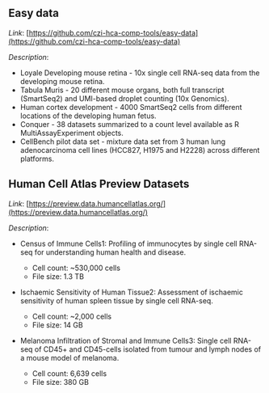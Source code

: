 ## Easy data

_Link_: [https://github.com/czi-hca-comp-tools/easy-data](https://github.com/czi-hca-comp-tools/easy-data)

_Description_:

* Loyale Developing mouse retina - 10x single cell RNA-seq data from the developing mouse retina.
* Tabula Muris - 20 different mouse organs, both full transcript (SmartSeq2) and UMI-based droplet counting (10x Genomics).
* Human cortex development - 4000 SmartSeq2 cells from different locations of the developing human fetus.
* Conquer - 38 datasets summarized to a count level available as R MultiAssayExperiment objects.
* CellBench pilot data set - mixture data set from 3 human lung adenocarcinoma cell lines (HCC827, H1975 and H2228) across different platforms.

## Human Cell Atlas Preview Datasets

_Link_: [https://preview.data.humancellatlas.org/](https://preview.data.humancellatlas.org/)

_Description_:

* Census of Immune Cells1: Profiling of immunocytes by single cell RNA-seq for understanding human health and disease.

    + Cell count: ~530,000 cells
    + File size: 1.3 TB

* Ischaemic Sensitivity of Human Tissue2: Assessment of ischaemic sensitivity of human spleen tissue by single cell RNA-seq.

    + Cell count: ~2,000 cells
    + File size: 14 GB

* Melanoma Infiltration of Stromal and Immune Cells3: Single cell RNA-seq of CD45+ and CD45-cells isolated from tumour and lymph nodes of a mouse model of melanoma.

    + Cell count: 6,639 cells
    + File size: 380 GB
